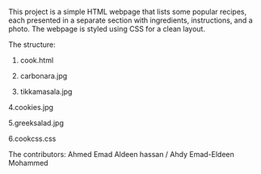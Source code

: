 This project is a simple HTML webpage that lists some popular recipes, each presented in a separate section with ingredients, instructions, and a photo. The webpage is styled using CSS for a clean  layout.

The structure:
1. cook.html 

2. carbonara.jpg 

3. tikkamasala.jpg 

4.cookies.jpg

5.greeksalad.jpg 

6.cookcss.css

The contributors:
Ahmed Emad Aldeen hassan /
Ahdy Emad-Eldeen Mohammed
